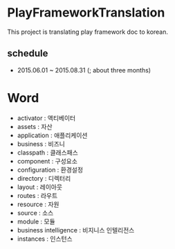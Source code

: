 # PlayFrameworkTranslation

This project is translating play framework doc to korean.

## schedule

* 2015.06.01 ~ 2015.08.31 (; about three months)

# Word 

- activator : 액티베이터
- assets : 자산
- application : 애플리케이션
- business : 비즈니
- classpath : 클래스패스
- component : 구성요소
- configuration : 환경설정
- directory : 디렉터리
- layout : 레이아웃
- routes : 라우트
- resource : 자원
- source : 소스
- module : 모듈
- business intelligence : 비지니스 인텔리전스
- instances : 인스턴스
